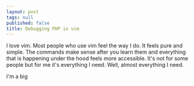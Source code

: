 ```yaml
---
layout: post
tags: null
published: false
title: Debugging PHP in vim
---
```


I love vim. Most people who use vim feel the way I do. It feels pure and simple. The commands make sense after you learn them and everything that is happening under the hood feels more accessible. It's not for some people but for me it's everything I need. Well, almost everything I need.

I'm a big 


